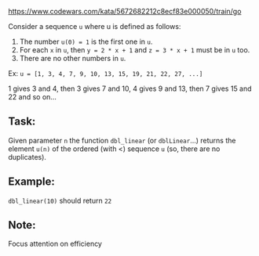 https://www.codewars.com/kata/5672682212c8ecf83e000050/train/go

Consider a sequence `u` where u is defined as follows:

1. The number `u(0) = 1` is the first one in `u`.
1. For each `x` in `u`, then `y = 2 * x + 1` and `z = 3 * x + 1` must be in `u` too.
1. There are no other numbers in `u`.

Ex: `u = [1, 3, 4, 7, 9, 10, 13, 15, 19, 21, 22, 27, ...]`

1 gives 3 and 4, then 3 gives 7 and 10, 4 gives 9 and 13, then 7 gives 15 and 22 and so on...

## Task:
Given parameter `n` the function `dbl_linear` (or `dblLinear`...) returns
the element `u(n)` of the ordered (with <) sequence `u` (so, there are
no duplicates).

## Example:
`dbl_linear(10)` should return `22`

## Note: 
Focus attention on efficiency